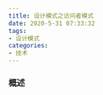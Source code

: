 ```yaml
---
title: 设计模式之访问者模式
date: 2020-5-31 07:33:32
tags:
- 设计模式
categories:
- 技术
---
```


### 概述



<!-- more -->